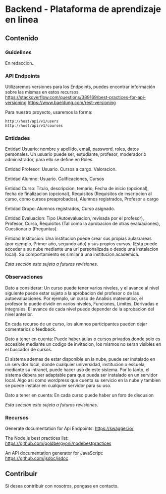 # Backend - Plataforma de aprendizaje en linea

## Contenido

### Guidelines

En redaccion..

### API Endpoints

Utilizaremos versiones para los Endpoints, puedes encontrar información sobre las mismas en estos recursos.
https://stackoverflow.com/questions/389169/best-practices-for-api-versioning
https://www.baeldung.com/rest-versioning

Para nuestro proyecto, usaremos la forma:
```
http://host/api/v1/users
http://host/api/v1/courses
```


### Entidades

Entidad Usuario: nombre y apellido, email, password, roles, datos personales.
Un usuario puede ser, estudiante, profesor, moderador o administrador, para ello se define en Roles.

Entidad Profesor: Usuario. Cursos a cargo. Valoracion.

Entidad Alumno: Usuario. Calificaciones, Cursos

Entidad Curso: Titulo, descripcion, temario, Fecha de inicio (opcional),  fecha de finalizacion (opcional), Requisitos (Requisitos de inscripcion al curso, como cursos preaprobados), Alumnos registrados, Profesor a cargo

Entidad Grupo: Alumnos registrados, Curso asignado.

Entidad Evaluacion: Tipo (Autoevaluacion, revisada por el profesor), Profesor, Curso, Requisitos (Tal como la aprobacion de otras evaluaciones), Cuestionario (Preguntas).

Entidad Institucion: Una institucion puede crear sus propias aulas/areas (por ejemplo, Primer año, segundo año) y sus propios cursos. (Esta puede acceder a su nube mediante una url personalizada o desde una instalacion local). Su comportamiento es similar a una institucion academica.

*Esta sección esta sujeta a futuras revisiones.*

### Observaciones

Dato a considerar: Un curso puede tener varios niveles, y el avance al nivel siguiente puede estar sujeto a la aprobacion del profesor o de las autoevaluaciones.
Por ejemplo, un curso de Analisis matematico, el profesor lo puede dividir en varios niveles, Funciones, Limites, Derivadas e Integrales. El avance de cada nivel puede depender de la aprobacion del nivel anterior.

En cada recurso de un curso, los alumnos participantes pueden dejar comentarios o feedback.

Dato a tener en cuenta: Puede haber aulas o cursos privados donde solo es accesible mediante un codigo de invitacion, los mismos no seran visibles en el buscador de cursos.

El sistema ademas de estar disponible en la nube, puede ser instalado en un servidor local, donde cualquier universidad, institucion o escuela, mediante su intranet, puede hacer uso de este sistema.
Por lo tanto, el sistema debera ser adaptable para que pueda ser instalado en un servidor local. Algo asi como wordpress que cuenta su servicio en la nube y tambien se puede instalar en cualquier servidor para su uso.

Dato a tener  en cuenta: En cada curso puede haber un foro de discusion

*Esta sección esta sujeta a futuras revisiones.*

### Recursos

Generate documentation for Api Endpoints: https://swagger.io/

The Node.js best practices list: https://github.com/goldbergyoni/nodebestpractices

An API documentation generator for JavaScript: https://github.com/jsdoc/jsdoc

## Contribuir

Si desea contribuir con nosotros, pongase en contacto.
